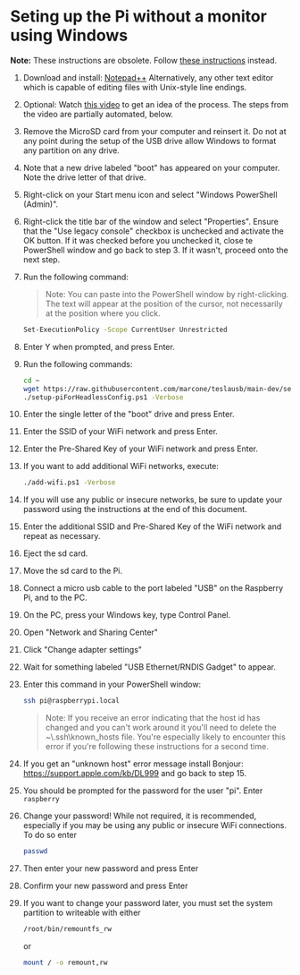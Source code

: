 # Seting up the Pi without a monitor using Windows

**Note:** These instructions are obsolete. Follow [these instructions](OneStepSetup.md) instead.

1. Download and install: [Notepad++](https://notepad-plus-plus.org/) Alternatively, any other text editor which is capable of editing files with Unix-style line endings.
1. Optional: Watch [this video](https://www.youtube.com/watch?v=xj3MPmJhAPU) to get an idea of the process. The steps from the video are partially automated, below.
1. Remove the MicroSD card from your computer and reinsert it. Do not at any point during the setup of the USB drive allow Windows to format any partition on any drive.
1. Note that a new drive labeled "boot" has appeared on your computer. Note the drive letter of that drive.
1. Right-click on your Start menu icon and select "Windows PowerShell (Admin)".
1. Right-click the title bar of the window and select "Properties". Ensure that the "Use legacy console" checkbox is unchecked and activate the OK button. If it was checked before you unchecked it, close te PowerShell window and go back to step 3. If it wasn't, proceed onto the next step.
1. Run the following command:
    > Note: You can paste into the PowerShell window by right-clicking. The text will appear at the position of the cursor, not necessarily at the position where you click.

    ```bash
    Set-ExecutionPolicy -Scope CurrentUser Unrestricted
    ```

1. Enter Y when prompted, and press Enter.
1. Run the following commands:

    ```bash
    cd ~
    wget https://raw.githubusercontent.com/marcone/teslausb/main-dev/setup/windows/setup-piForHeadlessConfig.ps1 -OutFile setup-piForHeadlessConfig.ps1
    ./setup-piForHeadlessConfig.ps1 -Verbose
    ```

1. Enter the single letter of the "boot" drive and press Enter.
1. Enter the SSID of your WiFi network and press Enter.
1. Enter the Pre-Shared Key of your WiFi network and press Enter.
1. If you want to add additional WiFi networks, execute:

    ```bash
    ./add-wifi.ps1 -Verbose
    ```

1. If you will use any public or insecure networks, be sure to update your password using the instructions at the end of this document.
1. Enter the additional SSID and Pre-Shared Key of the WiFi network and repeat as necessary.
1. Eject the sd card.
1. Move the sd card to the Pi.
1. Connect a micro usb cable to the port labeled "USB" on the Raspberry Pi, and to the PC.
1. On the PC, press your Windows key, type Control Panel.
1. Open "Network and Sharing Center"
1. Click "Change adapter settings"
1. Wait for something labeled "USB Ethernet/RNDIS Gadget" to appear.
1. Enter this command in your PowerShell window:

    ```bash
    ssh pi@raspberrypi.local
    ```

    > Note: If you receive an error indicating that the host id has changed and you can't work around it you'll need to delete the ~\\.ssh\known_hosts file. You're especially likely to encounter this error if you're following these instructions for a second time.
1. If you get an "unknown host" error message install Bonjour: <https://support.apple.com/kb/DL999> and go back to step 15.
1. You should be prompted for the password for the user "pi". Enter `raspberry`
1. Change your password! While not required, it is recommended, especially if you may be using any public or insecure WiFi connections.  To do so enter

    ```bash
    passwd
    ```

1. Then enter your new password and press Enter
1. Confirm your new password and press Enter
1. If you want to change your password later, you must set the system partition to writeable with either

     ```bash
     /root/bin/remountfs_rw
     ```

     or

     ```bash
     mount / -o remount,rw
     ```
